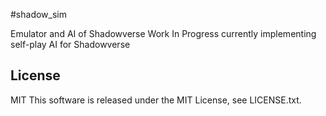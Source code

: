 #shadow_sim

Emulator and AI of Shadowverse
Work In Progress
currently implementing self-play AI for Shadowverse

## License
MIT
This software is released under the MIT License, see LICENSE.txt.
